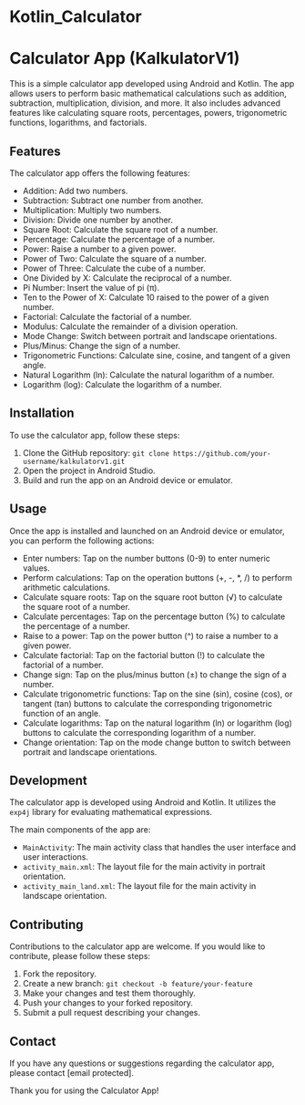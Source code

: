 # Kotlin_Calculator
# Calculator App (KalkulatorV1)

This is a simple calculator app developed using Android and Kotlin. The app allows users to perform basic mathematical calculations such as addition, subtraction, multiplication, division, and more. It also includes advanced features like calculating square roots, percentages, powers, trigonometric functions, logarithms, and factorials.

## Features

The calculator app offers the following features:

- Addition: Add two numbers.
- Subtraction: Subtract one number from another.
- Multiplication: Multiply two numbers.
- Division: Divide one number by another.
- Square Root: Calculate the square root of a number.
- Percentage: Calculate the percentage of a number.
- Power: Raise a number to a given power.
- Power of Two: Calculate the square of a number.
- Power of Three: Calculate the cube of a number.
- One Divided by X: Calculate the reciprocal of a number.
- Pi Number: Insert the value of pi (π).
- Ten to the Power of X: Calculate 10 raised to the power of a given number.
- Factorial: Calculate the factorial of a number.
- Modulus: Calculate the remainder of a division operation.
- Mode Change: Switch between portrait and landscape orientations.
- Plus/Minus: Change the sign of a number.
- Trigonometric Functions: Calculate sine, cosine, and tangent of a given angle.
- Natural Logarithm (ln): Calculate the natural logarithm of a number.
- Logarithm (log): Calculate the logarithm of a number.

## Installation

To use the calculator app, follow these steps:

1. Clone the GitHub repository: `git clone https://github.com/your-username/kalkulatorv1.git`
2. Open the project in Android Studio.
3. Build and run the app on an Android device or emulator.

## Usage

Once the app is installed and launched on an Android device or emulator, you can perform the following actions:

- Enter numbers: Tap on the number buttons (0-9) to enter numeric values.
- Perform calculations: Tap on the operation buttons (+, -, *, /) to perform arithmetic calculations.
- Calculate square roots: Tap on the square root button (√) to calculate the square root of a number.
- Calculate percentages: Tap on the percentage button (%) to calculate the percentage of a number.
- Raise to a power: Tap on the power button (^) to raise a number to a given power.
- Calculate factorial: Tap on the factorial button (!) to calculate the factorial of a number.
- Change sign: Tap on the plus/minus button (±) to change the sign of a number.
- Calculate trigonometric functions: Tap on the sine (sin), cosine (cos), or tangent (tan) buttons to calculate the corresponding trigonometric function of an angle.
- Calculate logarithms: Tap on the natural logarithm (ln) or logarithm (log) buttons to calculate the corresponding logarithm of a number.
- Change orientation: Tap on the mode change button to switch between portrait and landscape orientations.

## Development

The calculator app is developed using Android and Kotlin. It utilizes the `exp4j` library for evaluating mathematical expressions.

The main components of the app are:

- `MainActivity`: The main activity class that handles the user interface and user interactions.
- `activity_main.xml`: The layout file for the main activity in portrait orientation.
- `activity_main_land.xml`: The layout file for the main activity in landscape orientation.

## Contributing

Contributions to the calculator app are welcome. If you would like to contribute, please follow these steps:

1. Fork the repository.
2. Create a new branch: `git checkout -b feature/your-feature`
3. Make your changes and test them thoroughly.
4. Push your changes to your forked repository.
5. Submit a pull request describing your changes.


## Contact

If you have any questions or suggestions regarding the calculator app, please contact [email protected].

Thank you for using the Calculator App!
